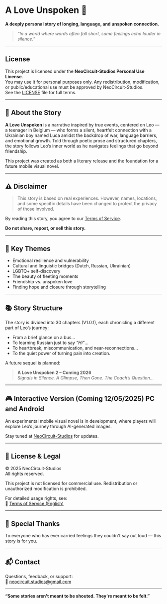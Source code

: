 # A Love Unspoken 📖

**A deeply personal story of longing, language, and unspoken connection.**

> *“In a world where words often fall short, some feelings echo louder in silence.”*

---

## License
This project is licensed under the **NeoCircuit-Studios Personal Use License**.  
You may use it for personal purposes only. Any redistribution, modification, or public/educational use must be approved by NeoCircuit-Studios.  
See the [LICENSE](LICENSE) file for full terms.

---

## 📘 About the Story

**A Love Unspoken** is a narrative inspired by true events, centered on Leo — a teenager in Belgium — who forms a silent, heartfelt connection with a Ukrainian boy named Luca amidst the backdrop of war, language barriers, and emotional growth. Told through poetic prose and structured chapters, the story follows Leo’s inner world as he navigates feelings that go beyond friendship.

This project was created as both a literary release and the foundation for a future mobile visual novel.

---

## ⚠️ Disclaimer

> This story is based on real experiences. However, names, locations, and some specific details have been changed to protect the privacy of those involved.

By reading this story, you agree to our [Terms of Service](https://github.com/NeoCircuit-Studios/ALove_Unspoken/blob/main/Terms%20Of%20Service%20EN).

**Do not share, repost, or sell this story.**

---

## 🌟 Key Themes

- Emotional resilience and vulnerability  
- Cultural and linguistic bridges (Dutch, Russian, Ukrainian)  
- LGBTQ+ self-discovery  
- The beauty of fleeting moments  
- Friendship vs. unspoken love  
- Finding hope and closure through storytelling

---

## 📚 Story Structure

The story is divided into 30 chapters (V1.0.1), each chronicling a different part of Leo’s journey:
- From a brief glance on a bus...
- To learning Russian just to say *“Hi”*...
- To heartbreak, miscommunication, and near-reconnections...
- To the quiet power of turning pain into creation.

A future sequel is planned:  
> **A Love Unspoken 2 – Coming 2026**  
> *Signals in Silence. A Glimpse, Then Gone. The Coach’s Question...*

---

## 🎮 Interactive Version (Coming 12/05/2025) PC and Android

An experimental mobile visual novel is in development, where players will explore Leo’s journey through AI-generated images.

Stay tuned at [NeoCircuit-Studios](https://github.com/NeoCircuit-Studios) for updates.

---

## 💌 License & Legal

© 2025 NeoCircuit-Studios  
All rights reserved.

This project is not licensed for commercial use. Redistribution or unauthorized modification is prohibited.

For detailed usage rights, see:  
📄 [Terms of Service (English)](https://github.com/NeoCircuit-Studios/ALove_Unspoken/blob/main/Terms%20Of%20Service%20EN)

---

## 🙏 Special Thanks

To everyone who has ever carried feelings they couldn't say out loud — this story is for you.

---

## 📬 Contact

Questions, feedback, or support:  
📧 [neocircuit.studios@gmail.com](mailto:neocircuit.studios@gmail.com)

---

**“Some stories aren't meant to be shouted. They're meant to be felt.”**
